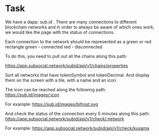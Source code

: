 # Task
We have a dapp: sub.id . There are many connections to different blockchain networks and in order to always be aware of which ones work, we would like the page with the status of connections.

Each connection to the network should be represented as a green or red rectangle
green - connected
red - disconnected

To do this, you need to pull out all the chains along this path:

https://app.subsocial.network/subid/api/v1/chains/properties

Sort all networks that have tokenSymbol and tokenDecimal. And display them on the screen with a tile, with a name and an icon.

The icon can be reached along the following path:
https://sub.id/images/:icon

For example:
https://sub.id/images/bifrost.svg

And check the status of the connection every 5 minutes along this path:
https://app.subsocial.network/subid/api/v1/check/:network

For example:
https://app.subsocial.network/subid/api/v1/check/kusama